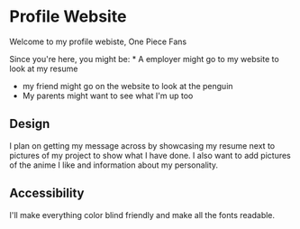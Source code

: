 # Profile Website

Welcome to my profile webiste, One Piece Fans
<!-- enter your target audience after the comma above -->

Since you're here, you might be: * A employer might go to my website to look at my resume
* my friend might go on the website to look at the penguin
* My parents might want to see what I'm up too
<!-- make a bulleted list of 3 fictional visitors to your site. Include a few detials about them that could impact how you design for them. For each visitor, assign a task or goal they have for visiting your profile website -->

## Design
I plan on getting my message across by showcasing my resume next to pictures of my project to show what I have done. I also want to add pictures of the anime I like and information about my personality.

## Accessibility
I'll make everything color blind friendly and make all the fonts readable.
